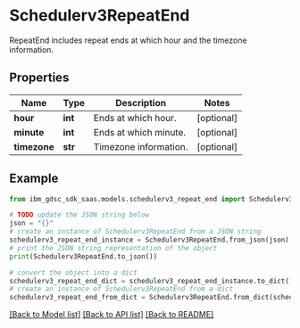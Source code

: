 # Schedulerv3RepeatEnd

RepeatEnd includes repeat ends at which hour and the timezone information.

## Properties

Name | Type | Description | Notes
------------ | ------------- | ------------- | -------------
**hour** | **int** | Ends at which hour. | [optional] 
**minute** | **int** | Ends at which minute. | [optional] 
**timezone** | **str** | Timezone information. | [optional] 

## Example

```python
from ibm_gdsc_sdk_saas.models.schedulerv3_repeat_end import Schedulerv3RepeatEnd

# TODO update the JSON string below
json = "{}"
# create an instance of Schedulerv3RepeatEnd from a JSON string
schedulerv3_repeat_end_instance = Schedulerv3RepeatEnd.from_json(json)
# print the JSON string representation of the object
print(Schedulerv3RepeatEnd.to_json())

# convert the object into a dict
schedulerv3_repeat_end_dict = schedulerv3_repeat_end_instance.to_dict()
# create an instance of Schedulerv3RepeatEnd from a dict
schedulerv3_repeat_end_from_dict = Schedulerv3RepeatEnd.from_dict(schedulerv3_repeat_end_dict)
```
[[Back to Model list]](../README.md#documentation-for-models) [[Back to API list]](../README.md#documentation-for-api-endpoints) [[Back to README]](../README.md)


